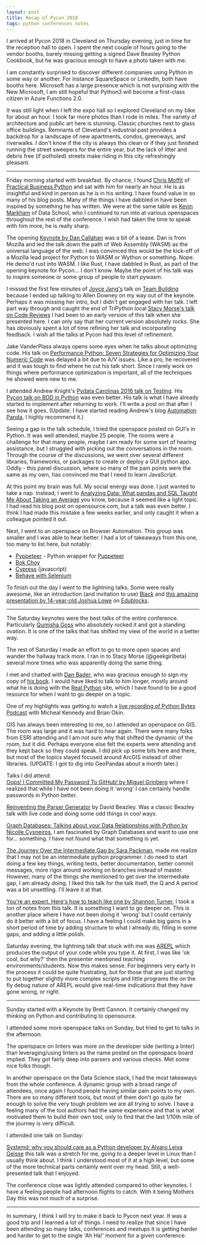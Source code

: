 ```yaml
---
layout: post
title: Recap of Pycon 2018
tags: python conferences notes 
---
```


I arrived at Pycon 2018 in Cleveland on Thursday evening, just in time for the reception hall to open. I spent the next couple of hours going to the vendor booths, barely missing getting a signed Dave Beasley Python Cookbook, but he was gracious enough to have a photo taken with me.  

I am constantly surprised to discover different companies using Python in some way or another. For instance SquareSpace or LinkedIn, both have booths here. Microsoft has a large presence which is not surprising with the New Microsoft, I am still hopeful that Python3 will become a first-class citizen in Azure Functions 2.0.  

It was still light when I left the expo hall so I explored Cleveland on my bike for about an hour. I took far more photos than I rode in miles. The variety of architecture and public art here is stunning. Classic churches next to glass office buildings. Remnants of Cleveland's industrial past provides a backdrop for a landscape of new apartments, condos, greenways, and riverwalks. I don't know if the city is always this clean or if they just finished running the street sweepers for the entire year, but the lack of litter and debris free (if potholed) streets make riding in this city refreshingly pleasant. 

* * *

Friday morning started with breakfast. By chance, I found [Chris Moffit](https://twitter.com/chris1610) of [Practical Business Python](http://pbpython.com/) and sat with him for nearly an hour. He is as insightful and kind in person as he is in his writing. I have found value in so many of his blog posts. Many of the things I have dabbled in have been inspired by something he has written.  We were at the same table as [Kevin Markham](https://twitter.com/justmarkham) of Data School, who I continued to run into at various openspaces throughout the rest of the conference. I wish had taken the time to speak with him more, he is really sharp. 

The opening [Keynote by Dan Callahan](https://www.youtube.com/watch?v=ITksU31c1WY) was a bit of a tease. Dan is from Mozilla and led the talk down the path of Web Assembly (WASM) as the universal language of the web. I was convinced this would be the kick-off of a Mozilla lead project for Python to WASM or Wython or something. Nope. He demo'd rust into WASM. I like Rust, I have dabbled in Rust, as part of the opening keynote for Pycon... I don't know. Maybe the point of his talk was to inspire someone or some group of people to start pywasm.

I missed the first few minutes of [Joyce Jang's](https://us.pycon.org/2018/speaker/profile/680/) talk on [Team Building](https://www.youtube.com/watch?v=-9NpTeddWds) because I ended up talking to Allen Downey on my way out of the keynote. Perhaps it was missing her intro, but I didn't get engaged with her talk. I left part way through and caught the end of TriPython local [Stacy Morse's talk on Code Reviews](https://www.youtube.com/watch?v=lpWvYxEW09k) I had been to an early version of this talk when she presented here. I can only say that her current version absolutely rocks. She has obviously spent a lot of time refining her talk and incorporating feedback. I wish all the talks at Pycon had this level of refinement. 

Jake VanderPlass always opens some eyes when he talks about optimizing code. His talk on [Performance Python: Seven Strategies for Optimizing Your Numeric Code](https://www.youtube.com/watch?v=zQeYx87mfyw) was delayed a bit due to A/V issues. Like a pro, he recovered and it was tough to find where he cut his talk short. Since I rarely work on things where performance optimization is important, all of the techniques he showed were new to me. 

I attended Andrew Knight's [Pydata Carolinas 2016 talk on Testing](https://www.youtube.com/watch?v=Sb2tz9Hlbp8). His [Pycon talk on BDD in Python](https://www.youtube.com/watch?v=EtIAbfCrsFI) was even better. His talk is what I have already started to implement after returning to work. I'll write a post on that after I see how it goes. (Update: I have started reading Andrew's blog [Automation Panda](https://automationpanda.com/), I highly recommend it.)

Seeing a gap in the talk schedule, I tried the openspace posted on GUI's in Python. It was well attended, maybe 25 people. The rooms were a challenge for that many people, maybe I am ready for some sort of hearing assistance, but I struggled with picking out the conversations in the room. Through the course of the discussions, we went over several different libraries, frameworks, or packages to create or deploy a GUI python app. Oddly - this panel discussion, where so many of the pain points were the same as my own, has convinced me that I need to learn JavaScript.

At this point my brain was full. My social energy was done. I just wanted to take a nap. Instead, I went to [Analyzing Data: What pandas and SQL Taught Me About Taking an Average](https://www.youtube.com/watch?v=DlgG0QdrqAU) you know, because it seemed like a light topic. I had read his blog post on opensource.com, but a talk was even better. I think I had made this mistake a few weeks earlier, and only caught it when a colleague pointed it out. 

Next, I went to an openspace on Browser Automation. This group was smaller and I was able to hear better. I had a lot of takeaways from this one, too many to list here, but notably:

-   [Pyppeteer](https://github.com/miyakogi/pyppeteer) - Python wrapper for [Puppeteer](https://developers.google.com/web/tools/puppeteer/)
-   [Bok Choy](http://bok-choy.readthedocs.io/en/latest/tutorial.html)
-   [Cypress](https://www.cypress.io/) (javascript)
-   [Behave with Selenium](http://www.seleniumframework.com/python-basic/what-is-behave/)

To finish out the day I went to the lightning talks. Some were really awesome, like an introduction (and invitation to use) [Black](https://github.com/ambv/black) and [this amazing presentation by 14-year-old Joshua Lowe](https://www.youtube.com/watch?v=bTAFl8P2DkE&t=14m44s) on [Edublocks](https://edublocks.org/).

* * *

The Saturday keynotes were the best talks of the entire conference. Particularly [Qumisha Goss](https://youtu.be/VJ0vibC_Hl0) who absolutely rocked it and got a standing ovation. It is one of the talks that has shifted my view of the world in a better way. 

The rest of Saturday I made an effort to go to more open spaces and wander the hallway track more. I ran in to Stacy Morse (@geekgirlbeta) several more times who was apparently doing the same thing. 

I met and chatted with [Dan Bader](https://dbader.org/), who was gracious enough to sign my copy of [his book](https://dbader.org/blog/announcing-python-tricks-the-book). I would have liked to talk to him longer, mostly around what he is doing with the [Real Python](https://realpython.com/) site, which I have found to be a good resource for when I want to go deeper on a topic. 

One of my highlights was getting to watch a [live recording of Python Bytes Podcast](https://pythonbytes.fm/episodes/show/77/you-don-t-have-to-be-a-workaholic-to-win) with Micheal Kennedy and Brian Okin. 

GIS has always been interesting to me, so I attended an openspace on GIS. The room was large and it was hard to hear again. There were many folks from ESRI attending and I am not sure why that shifted the dynamic of the room, but it did. Perhaps everyone else felt the experts were attending and they kept back so they could speak. I did pick up some bits here and there, but most of the topics stayed focused around ArcGIS instead of other libraries. (UPDATE: I got to dig into GeoPandas about a month later.)

Talks I did attend:  
[Oops! I Committed My Password To GitHub! by Miguel Grinberg](https://www.youtube.com/watch?v=2uaTPmNvH0I) where I realized that while I have not been doing it 'wrong' I can certainly handle passwords in Python better. 

[Reinventing the Parser Generator](https://pyvideo.org/pycon-us-2018/reinventing-the-parser-generator.html) by David Beazley. Was a classic Beazley talk with live code and doing some odd things in cool ways. 

[Graph Databases: Talking about your Data Relationships with Python by Nicolle Cysneiros](https://www.youtube.com/watch?v=J8LvW-tyLRc), I am fascinated by Graph Databases and want to use one for... something. I have not found what that something is yet. 

[The Journey Over the Intermediate Gap by Sara Packman](https://www.youtube.com/watch?v=49CIIu1XkIE), made me realize that I may not be an intermediate python programmer. I do need to start doing a few key things, writing tests, better documentation, better commit messages, more rigor around working on branches instead of master. However, many of the things she mentioned to get over the intermediate gap, I am already doing. I liked this talk for the talk itself, the Q and A period was a bit unsettling. I'll leave it at that. 

[You're an expert. Here's how to teach like one by Shannon Turner](https://www.youtube.com/watch?v=3m555yWTaNI), I took a ton of notes from this talk. It is something I want to go deeper on. This is another place where I have not been doing it 'wrong' but I could certainly do it better with a bit of focus. I have a feeling I could make big gains in a short period of time by adding structure to what I already do, filling in some gaps, and adding a little polish. 

Saturday evening, the lightning talk that stuck with me was [AREPL](https://github.com/Almenon/AREPL) which produces the output of your code while you type it. At first, I was like 'ok cool, but why?' then the presenter mentioned teaching environments/students. Now this makes sense. For beginners very early in the process it could be quite frustrating, but for those that are just starting to put together slightly more complex scripts and little programs the on the fly debug nature of AREPL would give real-time indications that they have gone wrong, or right. 

* * *

Sunday started with a Keynote by Brett Cannon. It certainly changed my thinking on Python and contributing to opensource.

I attended some more openspace talks on Sunday, but tried to get to talks in the afternoon.

The openspace on linters was more on the developer side (writing a linter) than leveraging/using linters as the name posted on the openspace board implied. They got fairly deep into parsers and various checks. Met some nice folks though. 

In another openspace on the Data Science stack, I had the most takeaways from the whole conference. A dynamic group with a broad range of attendees, once again I found people having similar pain points to my own. There are so many different tools, but most of them don't go quite far enough to solve the very tough problem we are all trying to solve. I have a feeling many of the tool authors had the same experience and that is what motivated them to build their own tool, only to find that the last 1/10th mile of the journey is very difficult.

I attended one talk on Sunday:

[Systemd: why you should care as a Python developer by Alvaro Leiva Geisse](https://www.youtube.com/watch?v=ZUX9Fx8Rwzg) this talk was a stretch for me, going to a deeper level in Linux than I usually think about. I think I understood most of it at a high level, but some of the more technical parts certainly went over my head. Still, a well-presented talk that I enjoyed.

The conference close was lightly attended compared to other keynotes. I have a feeling people had afternoon flights to catch. With it being Mothers Day this was not much of a surprise. 

* * *

In summary, I think I will try to make it back to Pycon next year. It was a good trip and I learned a lot of things. I need to realize that since I have been attending so many talks, conferences and meetups it is getting harder and harder to get to the single 'Ah Ha!' moment for a given conference. 
